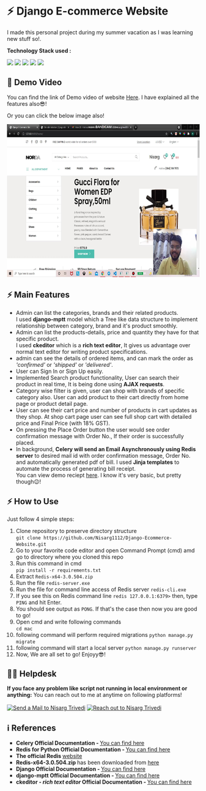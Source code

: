# ⚡️ Django E-commerce Website

I made this personal project during my summer vacation as I was learning new stuff so!.

**Technology Stack used :**<br>

<img src="https://img.shields.io/badge/Python-FFD43B?style=for-the-badge&logo=python&logoColor=darkgreen" > <img src="https://img.shields.io/badge/JavaScript-323330?style=for-the-badge&logo=javascript&logoColor=F7DF1E" >  <img src="https://img.shields.io/badge/Django-092E20?style=for-the-badge&logo=django&logoColor=green" > <img src="https://img.shields.io/badge/redis-CC0000.svg?&style=for-the-badge&logo=redis&logoColor=white" > <img src="https://img.shields.io/badge/SQLite-07405E?style=for-the-badge&logo=sqlite&logoColor=white" >


## 🎥  Demo Video

You can find the link of Demo video of website <a href="https://www.youtube.com/watch?v=XlS9Rv6rsQk">Here</a>. I have explained all the features also😎!

Or you can click the below image also!

<a href="https://www.youtube.com/watch?v=XlS9Rv6rsQk"><img src="django_web1_Moment.jpg" height=400px title="Click Here to watch Demo Video"></a>

## ⚡️ Main Features

<ul type='round'>
<li>Admin can list the categories, brands and their related products. <br>I used <strong>django-mptt</strong> model which a Tree like data structure to implement relationship between category, brand and it's product smoothly.</li> 
<li>Admin can list the products-details, price and quantity they have for that specific product.<br>
I used <strong>ckeditor</strong> which is a <strong>rich text editor</strong>, It gives us advantage over normal text editor for writing product specifications.</li>

<li>admin can see the details of ordered items, and can mark the order as <i>'confirmed'</i> or <i>'shipped'</i> or <i>'delivered'</i>. </li>
<li>User can Sign In or Sign Up easily.</li>
<li>Implemented Search product functionality, User can search their product in real time, It is being done using <strong>AJAX requests</strong>.</li>
<li>Category wise filter is given, user can shop with brands of specific category also.
User can add product to their cart directly from home page or product detail page.</li>
<li>User can see their cart price and number of products in cart updates as they shop. At shop cart page user can see full shop cart with detailed price and Final Price (with 18% GST).</li>
<li>On pressing the Place Order button the user would see order confirmation message with Order No., If their order is successfully placed.</li>
<li>In background, <strong>Celery will send an Email Asynchronously using Redis server</strong> to desired mail id with order confirmation message, Order No. and automatically generated pdf of bill. I used <strong>Jinja templates</strong> to automate the process of generating bill receipt.<br>
   You can view demo reciept <a href="https://github.com/Nisarg1112/Django-Ecommerce-Website/blob/main/mac/DOH69YM.pdf">here</a>. I know it's very basic, but pretty though😉!</li>
</ul>

## ⚡️ How to Use


Just follow 4 simple steps:

1. Clone repository to preserve directory structure<br>
`git clone https://github.com/Nisarg1112/Django-Ecommerce-Website.git`
2. Go to your favorite code editor and open Command Prompt (cmd) amd go to directory where you cloned this repo
3. Run this command in cmd<br>
   `pip install -r requirements.txt`
4. Extract `Redis-x64-3.0.504.zip`
5. Run the file `redis-server.exe`
6. Run the file for command line access of Redis server `redis-cli.exe`
7. If you see this on Redis command line 
   `redis 127.0.0.1:6379>` then,
   type `PING` and hit Enter.
8. You should see output as `PONG`. If that's the case then now you are good to go!
8. Open cmd and write following commands<br>
   `cd mac`
9.  following command will perform required migrations
   `python manage.py migrate`
11. following command will start a local server
   `python manage.py runserver`
11. Now, We are all set to go! Enjoyy😎!
   
## 🙋‍♂️ Helpdesk

**If you face any problem like script not running in local environment or anything:** You can reach out to me at anytime on following platforms!
<br>
<br>
<a href="mailto:nisargtrivedi054@gmail.com" target="_blank"> <img src="https://img.shields.io/badge/Gmail-D14836?style=for-the-badge&logo=gmail&logoColor=white" title="Send a Mail to Nisarg Trivedi"></a> <a href="https://www.linkedin.com/in/nisargtrivedi1112" target="_blank"> <img src="https://img.shields.io/badge/LinkedIn-0077B5?style=for-the-badge&logo=linkedin&logoColor=white" title="Reach out to Nisarg Trivedi"></a>

## ℹ References

<ul type='square'>
  <li><strong>Celery Official Documentation - </strong><a href='https://docs.celeryproject.org/en/stable/'>You can find here</a></li>
  <li><strong>Redis for Python Official Documentation - </strong><a href='https://pypi.org/project/redis/'>You can find here</a></li>
  <li><strong>The official Redis </strong><a href='https://redis.io/documentation'>website</a></a></li>
  <li><strong>Redis-x64-3.0.504.zip </strong> has been downloaded from <a href='https://github.com/microsoftarchive/redis/releases/tag/win-3.0.504'>here</a></a></li>
  <li><strong>Django Official Documentation - </strong><a href='https://docs.djangoproject.com/en/3.2/'>You can find here</a></li>
  <li><strong>django-mptt Official Documentation - </strong><a href='https://django-mptt.readthedocs.io/en/latest/'>You can find here</a></li>
  <li><strong>ckeditor - <i>rich text editor</i> Official Documentation - </strong><a href='https://django-ckeditor.readthedocs.io/en/latest/'>You can find here</a></li>
</ul>
